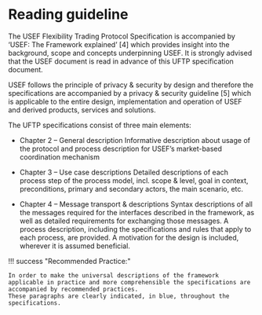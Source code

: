 # Reading guideline

The USEF Flexibility Trading Protocol Specification is accompanied by ‘USEF: The Framework explained’ [4] which provides insight into the background, scope and concepts underpinning USEF.
It is strongly advised that the USEF document is read in advance of this UFTP specification document.

USEF follows the principle of privacy & security by design and therefore the specifications are accompanied by a privacy & security guideline [5] which is applicable to the entire design, implementation and operation of USEF and derived products, services and solutions.

The UFTP specifications consist of three main elements:

- Chapter 2 – General description
Informative description about usage of the protocol and process description for USEF’s market-based coordination mechanism

- Chapter 3 – Use case descriptions
Detailed descriptions of each process step of the process model, incl. scope & level, goal in context, preconditions, primary and secondary actors, the main scenario, etc.

- Chapter 4 – Message transport & descriptions
Syntax descriptions of all the messages required for the interfaces described in the framework, as well as detailed requirements for exchanging those messages.
A process description, including the specifications and rules that apply to each process, are provided.
A motivation for the design is included, wherever it is assumed beneficial.

!!! success "Recommended Practice:"

    In order to make the universal descriptions of the framework applicable in practice and more comprehensible the specifications are accompanied by recommended practices.
    These paragraphs are clearly indicated, in blue, throughout the specifications.
